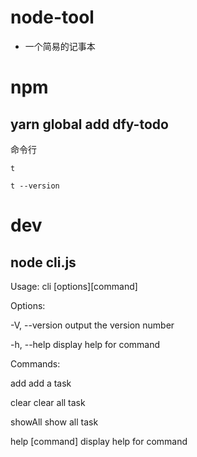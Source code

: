 # node-tool

- 一个简易的记事本

# npm

## yarn global add dfy-todo

命令行

```
t

t --version
```

# dev

## node cli.js

Usage: cli [options][command]

Options:

-V, --version output the version number

-h, --help display help for command

Commands:

add add a task

clear clear all task

showAll show all task

help [command] display help for command
